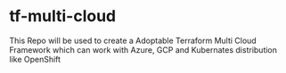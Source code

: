 # tf-multi-cloud
This Repo will be used to create a Adoptable Terraform Multi Cloud Framework which can work with Azure, GCP and Kubernates distribution like OpenShift
